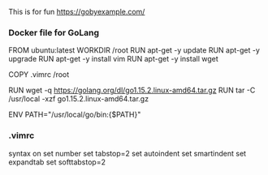 This is for fun
https://gobyexample.com/

### Docker file for GoLang

FROM ubuntu:latest
WORKDIR /root
RUN apt-get -y update
RUN apt-get -y upgrade
RUN apt-get -y install vim
RUN apt-get -y install wget

COPY .vimrc /root

RUN wget -q https://golang.org/dl/go1.15.2.linux-amd64.tar.gz
RUN tar -C /usr/local -xzf go1.15.2.linux-amd64.tar.gz

ENV PATH="/usr/local/go/bin:{$PATH}"

### .vimrc

syntax on
set number
set tabstop=2
set autoindent
set smartindent
set expandtab
set softtabstop=2
